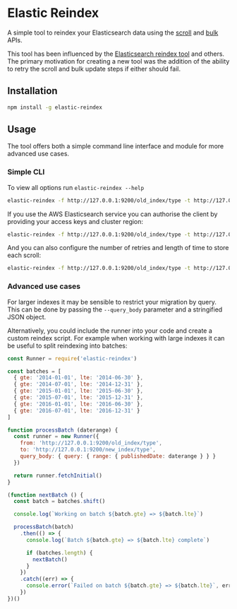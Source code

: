 # Elastic Reindex

A simple tool to reindex your Elasticsearch data using the [scroll][scroll] and [bulk][bulk] APIs.

This tool has been influenced by the [Elasticsearch reindex tool][tool] and others. The primary motivation for creating a new tool was the addition of the ability to retry the scroll and bulk update steps if either should fail. 

## Installation

```sh
npm install -g elastic-reindex
```

## Usage

The tool offers both a simple command line interface and module for more advanced use cases.

### Simple CLI

To view all options run `elastic-reindex --help`

```sh
elastic-reindex -f http://127.0.0.1:9200/old_index/type -t http://127.0.0.1:9200/new_index/type
```

If you use the AWS Elasticsearch service you can authorise the client by providing your access keys and cluster region:

```sh
elastic-reindex -f http://127.0.0.1:9200/old_index/type -t http://127.0.0.1:9200/new_index/type --access_key 123 --secret_key 456 --region eu-west-1
```

And you can also configure the number of retries and length of time to store each scroll:

```sh
elastic-reindex -f http://127.0.0.1:9200/old_index/type -t http://127.0.0.1:9200/new_index/type -r 5 -d 180s
```

### Advanced use cases

For larger indexes it may be sensible to restrict your migration by query. This can be done by passing the `--query_body` parameter and a stringified JSON object.

Alternatively, you could include the runner into your code and create a custom reindex script. For example when working with large indexes it can be useful to split reindexing into batches:

```js
const Runner = require('elastic-reindex')

const batches = [
  { gte: '2014-01-01', lte: '2014-06-30' },
  { gte: '2014-07-01', lte: '2014-12-31' },
  { gte: '2015-01-01', lte: '2015-06-30' },
  { gte: '2015-07-01', lte: '2015-12-31' },
  { gte: '2016-01-01', lte: '2016-06-30' },
  { gte: '2016-07-01', lte: '2016-12-31' }
]

function processBatch (daterange) {
  const runner = new Runner({
    from: 'http://127.0.0.1:9200/old_index/type',
    to: 'http://127.0.0.1:9200/new_index/type',
    query_body: { query: { range: { publishedDate: daterange } } }
  })

  return runner.fetchInitial()
}

(function nextBatch () {
  const batch = batches.shift()

  console.log(`Working on batch ${batch.gte} => ${batch.lte}`)

  processBatch(batch)
    .then(() => {
      console.log(`Batch ${batch.gte} => ${batch.lte} complete`)

      if (batches.length) {
        nextBatch()
      }
    })
    .catch((err) => {
      console.error(`Failed on batch ${batch.gte} => ${batch.lte}`, err)
    })
})()
```

[tool]: https://www.npmjs.com/package/elasticsearch-reindex
[scroll]: https://www.elastic.co/guide/en/elasticsearch/guide/current/scroll.html
[bulk]: https://www.elastic.co/guide/en/elasticsearch/guide/current/bulk.html
